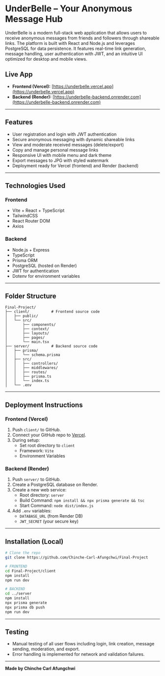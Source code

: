 
# UnderBelle – Your Anonymous Message Hub

UnderBelle is a modern full-stack web application that allows users to receive anonymous messages from friends and followers through shareable links. The platform is built with React and Node.js and leverages PostgreSQL for data persistence. It features real-time link generation, message handling, user authentication with JWT, and an intuitive UI optimized for desktop and mobile views.

## Live App

- **Frontend (Vercel):** [https://underbelle.vercel.app](https://underbelle.vercel.app)
- **Backend (Render):** [https://underbelle-backend.onrender.com](https://underbelle-backend.onrender.com)

---

## Features

- User registration and login with JWT authentication
- Secure anonymous messaging with dynamic shareable links
- View and moderate received messages (delete/export)
- Copy and manage personal message links
- Responsive UI with mobile menu and dark theme
- Export messages to JPG with styled watermark
- Deployment ready for Vercel (frontend) and Render (backend)

---

## Technologies Used

### Frontend
- Vite + React + TypeScript
- TailwindCSS
- React Router DOM
- Axios

### Backend
- Node.js + Express
- TypeScript
- Prisma ORM
- PostgreSQL (hosted on Render)
- JWT for authentication
- Dotenv for environment variables

---

##  Folder Structure

```
Final-Project/
├── client/          # Frontend source code
│   ├── public/
│   └── src/
│       ├── components/
│       ├── context/
│       ├── layouts/
│       ├── pages/
│       └── main.tsx
├── server/          # Backend source code
│   ├── prisma/
│   │   └── schema.prisma
│   ├── src/
│   │   ├── controllers/
│   │   ├── middlewares/
│   │   ├── routes/
│   │   ├── prisma.ts
│   │   └── index.ts
│   └── .env
```

---

## Deployment Instructions

### Frontend (Vercel)
1. Push `client/` to GitHub.
2. Connect your GitHub repo to [Vercel](https://vercel.com).
3. During setup:
   - Set root directory to `client`
   - Framework: `Vite`
   - Environment Variables 

### Backend (Render)
1. Push `server/` to GitHub.
2. Create a PostgreSQL database on Render.
3. Create a new web service:
   - Root directory: `server`
   - Build Command: `npm install && npx prisma generate && tsc`
   - Start Command: `node dist/index.js`
4. Add `.env` variables:
   - `DATABASE_URL` (from Render DB)
   - `JWT_SECRET` (your secure key)

---

## Installation (Local)

```bash
# Clone the repo
git clone https://github.com/Chinche-Carl-Afungchwi/Final-Project

# FRONTEND
cd Final-Project/client
npm install
npm run dev

# BACKEND
cd ../server
npm install
npx prisma generate
npx prisma db push
npm run dev
```

---

##  Testing

- Manual testing of all user flows including login, link creation, message sending, moderation, and export.
- Error handling is implemented for network and validation failures.

---



**Made by Chinche Carl Afungchwi**

